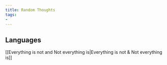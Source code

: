 ```yaml
---
title: Random Thoughts
tags: 
- 
---
```












## Languages



[[Everything is not and Not everything is|Everything is not & Not everything is]]





